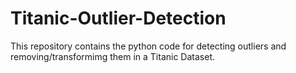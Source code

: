 # Titanic-Outlier-Detection
This repository contains the python code for detecting outliers and removing/transformimg them in a Titanic Dataset.
